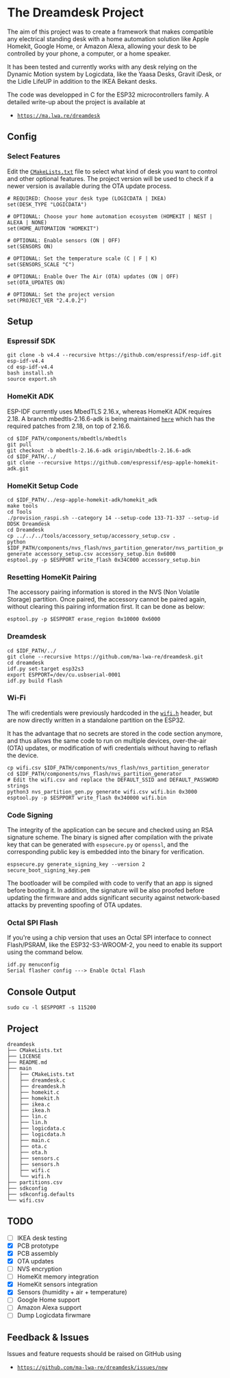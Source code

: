 # The Dreamdesk Project
The aim of this project was to create a framework that makes compatible any electrical standing desk with a home automation solution like Apple Homekit, Google Home, or Amazon Alexa, allowing your desk to be controlled by your phone, a computer, or a home speaker.

It has been tested and currently works with any desk relying on the Dynamic Motion system by Logicdata, like the Yaasa Desks, Gravit iDesk, or the Lidle LifeUP in addition to the IKEA Bekant desks.

The code was developped in C for the ESP32 microcontrollers family. A detailed write-up about the project is available at

- [`https://ma.lwa.re/dreamdesk`](https://ma.lwa.re/dreamdesk)

## Config
### Select Features
Edit the [`CMakeLists.txt`](CMakeLists.txt) file to select what kind of desk you want to control and other optional features.
The project version will be used to check if a newer version is available during the OTA update process.
```
# REQUIRED: Choose your desk type (LOGICDATA | IKEA)
set(DESK_TYPE "LOGICDATA")

# OPTIONAL: Choose your home automation ecosystem (HOMEKIT | NEST | ALEXA | NONE)
set(HOME_AUTOMATION "HOMEKIT")

# OPTIONAL: Enable sensors (ON | OFF)
set(SENSORS ON)

# OPTIONAL: Set the temperature scale (C | F | K)
set(SENSORS_SCALE "C")

# OPTIONAL: Enable Over The Air (OTA) updates (ON | OFF)
set(OTA_UPDATES ON)

# OPTIONAL: Set the project version
set(PROJECT_VER "2.4.0.2")
```

## Setup
### Espressif SDK
```
git clone -b v4.4 --recursive https://github.com/espressif/esp-idf.git esp-idf-v4.4
cd esp-idf-v4.4
bash install.sh
source export.sh
```

### HomeKit ADK
ESP-IDF currently uses MbedTLS 2.16.x, whereas HomeKit ADK requires 2.18. A branch mbedtls-2.16.6-adk is being maintained [`here`](https://github.com/espressif/mbedtls/tree/mbedtls-2.16.6-adk) which has the required patches from 2.18, on top of 2.16.6.
```
cd $IDF_PATH/components/mbedtls/mbedtls
git pull
git checkout -b mbedtls-2.16.6-adk origin/mbedtls-2.16.6-adk
cd $IDF_PATH/../
git clone --recursive https://github.com/espressif/esp-apple-homekit-adk.git
```

### HomeKit Setup Code
```
cd $IDF_PATH/../esp-apple-homekit-adk/homekit_adk
make tools
cd Tools
./provision_raspi.sh --category 14 --setup-code 133-71-337 --setup-id DDSK Dreamdesk
cd Dreamdesk
cp ../../../tools/accessory_setup/accessory_setup.csv .
python $IDF_PATH/components/nvs_flash/nvs_partition_generator/nvs_partition_gen.py generate accessory_setup.csv accessory_setup.bin 0x6000
esptool.py -p $ESPPORT write_flash 0x34C000 accessory_setup.bin
```

### Resetting HomeKit Pairing

The accessory pairing information is stored in the NVS (Non Volatile Storage) partition. Once paired, the accessory cannot be paired again, without clearing this pairing information first. It can be done as below:

```
esptool.py -p $ESPPORT erase_region 0x10000 0x6000
```

### Dreamdesk
```
cd $IDF_PATH/../
git clone --recursive https://github.com/ma-lwa-re/dreamdesk.git
cd dreamdesk
idf.py set-target esp32s3
export ESPPORT=/dev/cu.usbserial-0001
idf.py build flash
```

### Wi-Fi
The wifi credentials were previously hardcoded in the [`wifi.h`](main/wifi.h) header, but are now directly written in a standalone partition on the ESP32.

It has the advantage that no secrets are stored in the code section anymore, and thus allows the same code to run on multiple devices, over-the-air (OTA) updates, or modification of wifi credentials without having to reflash the device.

```
cp wifi.csv $IDF_PATH/components/nvs_flash/nvs_partition_generator
cd $IDF_PATH/components/nvs_flash/nvs_partition_generator
# Edit the wifi.csv and replace the DEFAULT_SSID and DEFAULT_PASSWORD strings
python3 nvs_partition_gen.py generate wifi.csv wifi.bin 0x3000
esptool.py -p $ESPPORT write_flash 0x340000 wifi.bin
```

### Code Signing
The integrity of the application can be secure and checked using an RSA signature scheme. The binary is signed after compilation with the private key that can be generated with `espsecure.py` or `openssl`, and the corresponding public key is embedded into the binary for verification.

```
espsecure.py generate_signing_key --version 2 secure_boot_signing_key.pem
```

The bootloader will be compiled with code to verify that an app is signed before booting it. In addition, the signature will be also proofed before updating the firmware and adds significant security against network-based attacks by preventing spoofing of OTA updates.

### Octal SPI Flash
If you're using a chip version that uses an Octal SPI interface to connect Flash/PSRAM, like the ESP32-S3-WROOM-2, you need to enable its support using the command below.

```
idf.py menuconfig
Serial flasher config ---> Enable Octal Flash
```

## Console Output
```
sudo cu -l $ESPPORT -s 115200
```

## Project
```
dreamdesk
├── CMakeLists.txt
├── LICENSE
├── README.md
├── main
│   ├── CMakeLists.txt
│   ├── dreamdesk.c
│   ├── dreamdesk.h
│   ├── homekit.c
│   ├── homekit.h
│   ├── ikea.c
│   ├── ikea.h
│   ├── lin.c
│   ├── lin.h
│   ├── logicdata.c
│   ├── logicdata.h
│   ├── main.c
│   ├── ota.c
│   ├── ota.h
│   ├── sensors.c
│   ├── sensors.h
│   ├── wifi.c
│   └── wifi.h
├── partitions.csv
├── sdkconfig
├── sdkconfig.defaults
└── wifi.csv
```

## TODO
- [ ] IKEA desk testing
- [x] PCB prototype
- [x] PCB assembly
- [x] OTA updates
- [ ] NVS encryption
- [ ] HomeKit memory integration
- [x] HomeKit sensors integration
- [x] Sensors (humidity + air + temperature)
- [ ] Google Home support
- [ ] Amazon Alexa support
- [ ] Dump Logicdata firwmare

## Feedback & Issues

Issues and feature requests should be raised on GitHub using

- [`https://github.com/ma-lwa-re/dreamdesk/issues/new`](https://github.com/ma-lwa-re/dreamdesk/issues/new)
